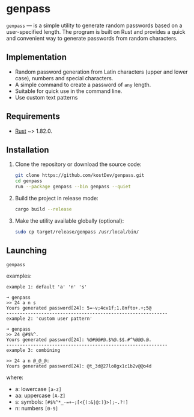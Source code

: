# genpass

`genpass` — is a simple utility to generate random passwords based on a user-specified length. The program is built on Rust and provides a quick and convenient way to generate passwords from random characters.

## Implementation

- Random password generation from Latin characters (upper and lower case), numbers and special characters.
- A simple command to create a password of `any` length.
- Suitable for quick use in the command line.
- Use custom text patterns

## Requirements

- [Rust](https://www.rust-lang.org/tools/install) ~> 1.82.0.

## Installation

1. Clone the repository or download the source code:

   ```bash
   git clone https://github.com/kostDev/genpass.git
   cd genpass
   run --package genpass --bin genpass --quiet
    ```

2. Build the project in release mode:

    ```bash
    cargo build --release
    ```

3. Make the utility available globally (optional):

    ```bash 
   sudo cp target/release/genpass /usr/local/bin/
    ```
   
## Launching

```bash
genpass
```
examples:
```text
example 1: default 'a' 'n' 's'

➜ genpass
>> 24 a n s
Yours generated password[24]: 5=~v;4cv1f;1.8nfto+.+;5@
------------------------------------------------------------
example 2: 'custom user pattern'

➜ genpass
>> 24 @#$%^.
Yours generated password[24]: %@#@@#@.$%@.$$.#^%@@@.@.
------------------------------------------------------------
example 3: combining 

>> 24 a n @_@_@:
Yours generated password[24]: @t_3d@27lo8gx1c1b2v@@o4d
```

where:
- a: lowercase `[a-z]`
- aa: uppercase `[A-Z]`
- s: symbols: `[#$%^*_-=+~;[<{(:&|@:)}>];~.?!]`
- n: numbers `[0-9]`
